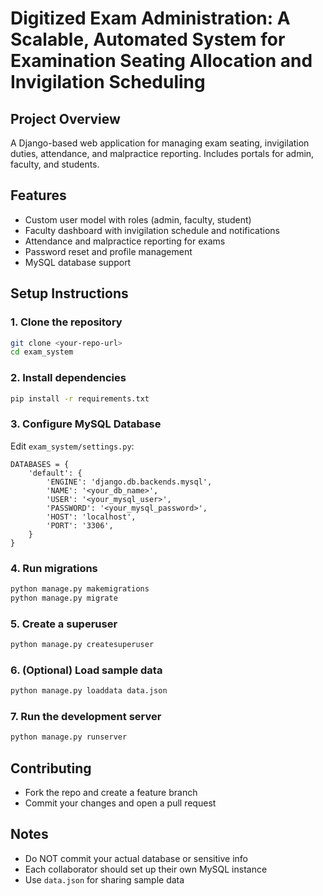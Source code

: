 # Digitized Exam Administration: A Scalable, Automated System for Examination Seating Allocation and Invigilation Scheduling

## Project Overview
A Django-based web application for managing exam seating, invigilation duties, attendance, and malpractice reporting. Includes portals for admin, faculty, and students.

## Features
- Custom user model with roles (admin, faculty, student)
- Faculty dashboard with invigilation schedule and notifications
- Attendance and malpractice reporting for exams
- Password reset and profile management
- MySQL database support

## Setup Instructions

### 1. Clone the repository
```sh
git clone <your-repo-url>
cd exam_system
```

### 2. Install dependencies
```sh
pip install -r requirements.txt
```

### 3. Configure MySQL Database
Edit `exam_system/settings.py`:
```
DATABASES = {
    'default': {
        'ENGINE': 'django.db.backends.mysql',
        'NAME': '<your_db_name>',
        'USER': '<your_mysql_user>',
        'PASSWORD': '<your_mysql_password>',
        'HOST': 'localhost',
        'PORT': '3306',
    }
}
```

### 4. Run migrations
```sh
python manage.py makemigrations
python manage.py migrate
```

### 5. Create a superuser
```sh
python manage.py createsuperuser
```

### 6. (Optional) Load sample data
```sh
python manage.py loaddata data.json
```

### 7. Run the development server
```sh
python manage.py runserver
```

## Contributing
- Fork the repo and create a feature branch
- Commit your changes and open a pull request

## Notes
- Do NOT commit your actual database or sensitive info
- Each collaborator should set up their own MySQL instance
- Use `data.json` for sharing sample data
